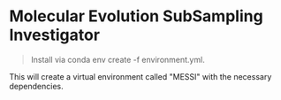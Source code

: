 # Molecular Evolution SubSampling Investigator

> Install via conda env create -f environment.yml. 


This will create a virtual environment called "MESSI" with the necessary dependencies.

